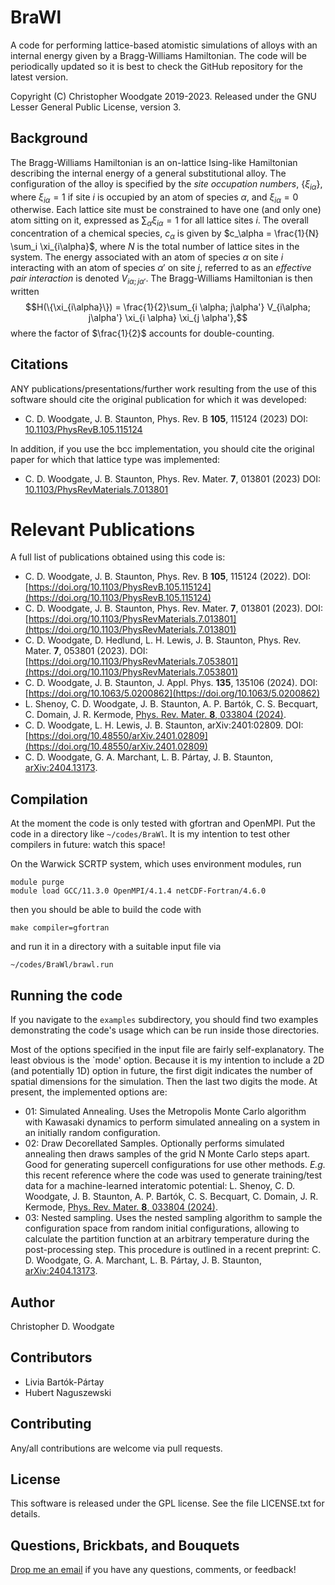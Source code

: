 # BraWl

A code for performing lattice-based atomistic simulations of alloys with an internal energy given by a Bragg-Williams Hamiltonian. The code will be periodically updated so it is best to check the GitHub repository for the latest version.

Copyright (C) Christopher Woodgate 2019-2023. Released under the GNU Lesser General Public License, version 3.

## Background

The Bragg-Williams Hamiltonian is an on-lattice Ising-like Hamiltonian describing the internal energy of a general substitutional alloy. The configuration of the alloy is specified by the *site occupation numbers*, $\{\xi_{i\alpha}\}$, where $\xi_{i\alpha}=1$ if site $i$ is occupied by an atom of species $\alpha$, and $\xi_{i\alpha}=0$ otherwise. Each lattice site must be constrained to have one (and only one) atom sitting on it, expressed as $\sum_\alpha \xi_{i\alpha}=1$ for all lattice sites $i$. The overall concentration of a chemical species, $c_\alpha$ is given by $c_\alpha = \frac{1}{N} \sum_i \xi_{i\alpha}$, where $N$ is the total number of lattice sites in the system. The energy associated with an atom of species $\alpha$ on site $i$ interacting with an atom of species $\alpha'$ on site $j$, referred to as an *effective pair interaction* is denoted $V_{i\alpha; j\alpha'}$. The Bragg-Williams Hamiltonian is then written
$$H(\{\xi_{i\alpha}\}) = \frac{1}{2}\sum_{i \alpha; j\alpha'} V_{i\alpha; j\alpha'} \xi_{i \alpha} \xi_{j \alpha'},$$
where the factor of $\frac{1}{2}$ accounts for double-counting.

## Citations
ANY publications/presentations/further work resulting from the use of this software should cite the original publication for which it was developed:
* C. D. Woodgate, J. B. Staunton, Phys. Rev. B **105**, 115124 (2023)
DOI: [10.1103/PhysRevB.105.115124](https://doi.org/10.1103/PhysRevB.105.115124)

In addition, if you use the bcc implementation, you should cite the original paper for which that lattice type was implemented:
* C. D. Woodgate, J. B. Staunton, Phys. Rev. Mater. **7**, 013801 (2023)
DOI: [10.1103/PhysRevMaterials.7.013801](https://doi.org/10.1103/PhysRevMaterials.7.013801)

# Relevant Publications
A full list of publications obtained using this code is:
* C. D. Woodgate, J. B. Staunton, Phys. Rev. B **105**, 115124 (2022). DOI: [https://doi.org/10.1103/PhysRevB.105.115124](https://doi.org/10.1103/PhysRevB.105.115124)
* C. D. Woodgate, J. B. Staunton, Phys. Rev. Mater. **7**, 013801 (2023). DOI: [https://doi.org/10.1103/PhysRevMaterials.7.013801](https://doi.org/10.1103/PhysRevMaterials.7.013801)
* C. D. Woodgate, D. Hedlund, L. H. Lewis, J. B. Staunton, Phys. Rev. Mater. **7**, 053801 (2023). DOI: [https://doi.org/10.1103/PhysRevMaterials.7.053801](https://doi.org/10.1103/PhysRevMaterials.7.053801)
* C. D. Woodgate, J. B. Staunton, J. Appl. Phys. **135**, 135106 (2024). DOI: [https://doi.org/10.1063/5.0200862](https://doi.org/10.1063/5.0200862)
* L. Shenoy, C. D. Woodgate, J. B. Staunton, A. P. Bartók, C. S. Becquart, C. Domain, J. R. Kermode, [Phys. Rev. Mater. **8**, 033804 (2024)](https://doi.org/10.1103/PhysRevMaterials.8.033804).
* C. D. Woodgate, L. H. Lewis, J. B. Staunton, arXiv:2401:02809. DOI: [https://doi.org/10.48550/arXiv.2401.02809](https://doi.org/10.48550/arXiv.2401.02809)
* C. D. Woodgate, G. A. Marchant, L. B. Pártay, J. B. Staunton, [arXiv:2404.13173](https://doi.org/10.48550/arXiv.2404.13173).

## Compilation
At the moment the code is only tested with gfortran and OpenMPI. Put the code in a directory like `~/codes/BraWl`. It is my intention to test other compilers in future: watch this space!

On the Warwick SCRTP system, which uses environment modules, run
```
module purge
module load GCC/11.3.0 OpenMPI/4.1.4 netCDF-Fortran/4.6.0
```
then you should be able to build the code with
```
make compiler=gfortran
```
and run it in a directory with a suitable input file via
```
~/codes/BraWl/brawl.run
```

## Running the code
If you navigate to the `examples` subdirectory, you should find two examples demonstrating the code's usage which can be run inside those directories.

Most of the options specified in the input file are fairly self-explanatory. The least obvious is the `mode' option. Because it is my intention to include a 2D (and potentially 1D) option in future, the first digit indicates the number of spatial dimensions for the simulation. Then the last two digits the mode. At present, the implemented options are:
- 01: Simulated Annealing. Uses the Metropolis Monte Carlo algorithm with Kawasaki dynamics to perform simulated annealing on a system in an initially random configuration.
- 02: Draw Decorellated Samples. Optionally performs simulated annealing then draws samples of the grid N Monte Carlo steps apart. Good for generating supercell configurations for use other methods. *E.g.* this recent reference where the code was used to generate training/test data for a machine-learned interatomic potential: L. Shenoy, C. D. Woodgate, J. B. Staunton, A. P. Bartók, C. S. Becquart, C. Domain, J. R. Kermode, [Phys. Rev. Mater. **8**, 033804 (2024)](https://doi.org/10.1103/PhysRevMaterials.8.033804).
- 03: Nested sampling. Uses the nested sampling algorithm to sample the configuration space from random initial configurations, allowing to calculate the partition function at an arbitrary temperature during the post-processing step. This procedure is outlined in a recent preprint: C. D. Woodgate, G. A. Marchant, L. B. Pártay, J. B. Staunton, [arXiv:2404.13173](https://doi.org/10.48550/arXiv.2404.13173).

## Author
Christopher D. Woodgate

## Contributors
- Livia Bartók-Pártay
- Hubert Naguszewski

## Contributing
Any/all contributions are welcome via pull requests. 

## License
This software is released under the GPL license. See the file LICENSE.txt for details.

## Questions, Brickbats, and Bouquets
[Drop me an email](mailto:christopher.woodgate@physics.org) if you have any questions, comments, or feedback!
